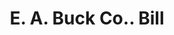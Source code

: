 ---
doi: 10.7916/D8378MPT
date_other: '1911'
date_other_textual: '1911'
form: printed ephemera
genre:
- Invoices
name:
- E. A. Buck Co.
object_in_context_url: https://biggert.cul.columbia.edu/items/view/ave_biggert_00524
subject_hierarchical_geographic:
- Worcester, Massachusetts, United States
subject_name:
- E. A. Buck Co.
title: E. A. Buck Co.. Bill
sort_title: E. A. Buck Co.. Bill
call_number: ave_biggert_00524
coordinates:
- 42.266666666666666,-71.8
pid: ave_biggert_00524
identifiers: ave_biggert_00524
thumbnail: https://derivativo-2.library.columbia.edu/iiif/2/ldpd:343608/full/!256,256/0/native.jpg
permalink: "/biggert/ave_biggert_00524/"
layout: iiif-image-page
---